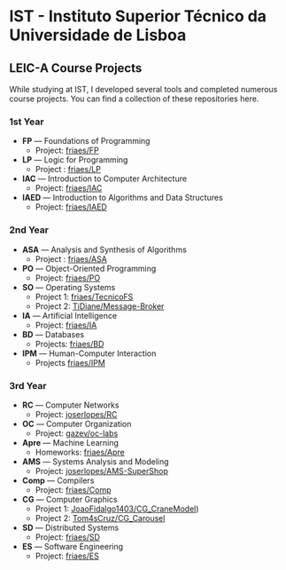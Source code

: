 # IST - Instituto Superior Técnico da Universidade de Lisboa

## LEIC-A Course Projects

While studying at IST, I developed several tools and completed numerous course projects. You can find a collection of these repositories here.

### 1st Year

- **FP** — Foundations of Programming
    - Project: [friaes/FP](https://github.com/friaes/FP)
- **LP** — Logic for Programming
    - Project : [friaes/LP](https://github.com/friaes/LP)
- **IAC** — Introduction to Computer Architecture
    - Project: [friaes/IAC](https://github.com/friaes/IAC)
- **IAED** — Introduction to Algorithms and Data Structures
    - Project: [friaes/IAED](https://github.com/friaes/IAED)

### 2nd Year

- **ASA** — Analysis and Synthesis of Algorithms
    - Project : [friaes/ASA](https://github.com/friaes/ASA)
- **PO** — Object-Oriented Programming
    - Project: [friaes/PO](https://github.com/friaes/PO)
- **SO** — Operating Systems
    - Project 1: [friaes/TecnicoFS](https://github.com/friaes/TecnicoFS)
    - Project 2: [TiDiane/Message-Broker](https://github.com/TiDeane/Message-Broker)
- **IA** — Artificial Intelligence
    - Project: [friaes/IA]()
- **BD** — Databases
    - Projects: [friaes/BD](https://github.com/friaes/BD)
- **IPM** — Human-Computer Interaction
    - Projects [friaes/IPM]()

### 3rd Year

- **RC** — Computer Networks
    - Project: [joserlopes/RC](https://github.com/joserlopes/RC)
- **OC** — Computer Organization
    - Project: [gazev/oc-labs](https://github.com/gazev/oc-labs)
- **Apre** — Machine Learning
    - Homeworks: [friaes/Apre]()
- **AMS** — Systems Analysis and Modeling
    - Project: [joserlopes/AMS-SuperShop](https://github.com/joserlopes/AMS-SuperShop)
- **Comp** — Compilers
    - Project: [friaes/Comp](https://github.com/friaes/Comp)
- **CG** — Computer Graphics
    - Project 1: [JoaoFidalgo1403/CG_CraneModel](https://github.com/JoaoFidalgo1403/CG_CraneModel))
    - Project 2: [Tom4sCruz/CG_Carousel](https://github.com/Tom4sCruz/CG_Carousel)
- **SD** — Distributed Systems
    - Project: [friaes/SD](https://github.com/friaes/SD)
- **ES** — Software Engineering
    - Project: [friaes/ES](https://github.com/friaes/ES)
